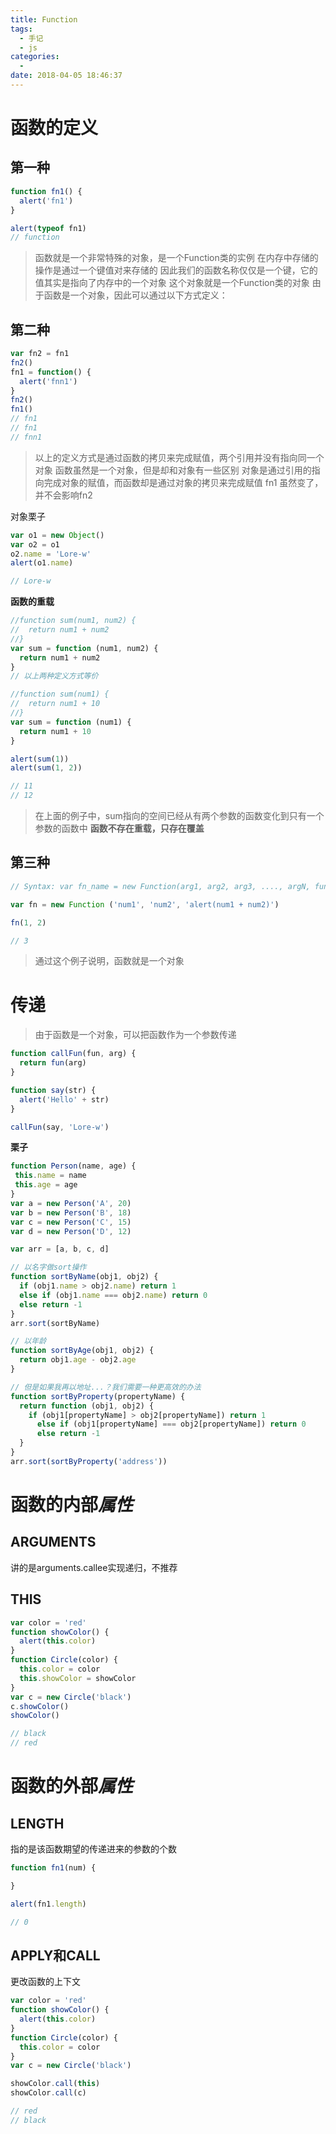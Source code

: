 ```yaml
---
title: Function
tags:
  - 手记
  - js
categories:
  -
date: 2018-04-05 18:46:37
---
```



# 函数的定义

## 第一种
```js
function fn1() {
  alert('fn1')
}

alert(typeof fn1)
// function
```

> 函数就是一个非常特殊的对象，是一个Function类的实例
> 在内存中存储的操作是通过一个键值对来存储的
> 因此我们的函数名称仅仅是一个键，它的值其实是指向了内存中的一个对象
> 这个对象就是一个Function类的对象
> 由于函数是一个对象，因此可以通过以下方式定义：

<!-- more -->

## 第二种
```js
var fn2 = fn1
fn2()
fn1 = function() {
  alert('fnn1')
}
fn2()
fn1()
// fn1
// fn1
// fnn1
```
> 以上的定义方式是通过函数的拷贝来完成赋值，两个引用并没有指向同一个对象
> 函数虽然是一个对象，但是却和对象有一些区别
> 对象是通过引用的指向完成对象的赋值，而函数却是通过对象的拷贝来完成赋值
> fn1 虽然变了，并不会影响fn2

对象栗子
```js
var o1 = new Object()
var o2 = o1
o2.name = 'Lore-w'
alert(o1.name)

// Lore-w
```

**函数的重载**

```js
//function sum(num1, num2) {
//  return num1 + num2
//}
var sum = function (num1, num2) {
  return num1 + num2
}
// 以上两种定义方式等价

//function sum(num1) {
//  return num1 + 10
//}
var sum = function (num1) {
  return num1 + 10
}

alert(sum(1))
alert(sum(1, 2))

// 11
// 12
```
> 在上面的例子中，sum指向的空间已经从有两个参数的函数变化到只有一个参数的函数中
> **函数不存在重载，只存在覆盖**

## 第三种

```js
// Syntax: var fn_name = new Function(arg1, arg2, arg3, ...., argN, function_body)

var fn = new Function ('num1', 'num2', 'alert(num1 + num2)')

fn(1, 2)

// 3
```
> 通过这个例子说明，函数就是一个对象

# 传递

> 由于函数是一个对象，可以把函数作为一个参数传递

```js
function callFun(fun, arg) {
  return fun(arg)
}

function say(str) {
  alert('Hello' + str)
}

callFun(say, 'Lore-w')
```

**栗子**

```js
function Person(name, age) {
 this.name = name
 this.age = age
}
var a = new Person('A', 20)
var b = new Person('B', 18)
var c = new Person('C', 15)
var d = new Person('D', 12)

var arr = [a, b, c, d]

// 以名字做sort操作
function sortByName(obj1, obj2) {
  if (obj1.name > obj2.name) return 1
  else if (obj1.name === obj2.name) return 0
  else return -1
}
arr.sort(sortByName)

// 以年龄
function sortByAge(obj1, obj2) {
  return obj1.age - obj2.age
}

// 但是如果我再以地址...？我们需要一种更高效的办法
function sortByProperty(propertyName) {
  return function (obj1, obj2) {
    if (obj1[propertyName] > obj2[propertyName]) return 1
      else if (obj1[propertyName] === obj2[propertyName]) return 0
      else return -1
  }
}
arr.sort(sortByProperty('address'))
```

# 函数的内部*属性*

## ARGUMENTS

讲的是arguments.callee实现递归，不推荐

## THIS

```js
var color = 'red'
function showColor() {
  alert(this.color)
}
function Circle(color) {
  this.color = color
  this.showColor = showColor
}
var c = new Circle('black')
c.showColor()
showColor()

// black
// red
```

# 函数的外部*属性*

## LENGTH

指的是该函数期望的传递进来的参数的个数

```js
function fn1(num) {

}

alert(fn1.length)

// 0
```

## APPLY和CALL

更改函数的上下文

```js
var color = 'red'
function showColor() {
  alert(this.color)
}
function Circle(color) {
  this.color = color
}
var c = new Circle('black')

showColor.call(this)
showColor.call(c)

// red
// black

```